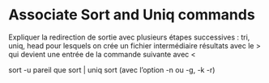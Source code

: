 # Associate Sort and Uniq commands

Expliquer la redirection de sortie avec plusieurs étapes successives : tri, uniq, head pour lesquels on crée un fichier intermédiaire résultats avec le > qui devient une entrée de la commande suivante avec <

sort -u pareil que sort | uniq
sort (avec l’option -n ou -g, -k -r)

